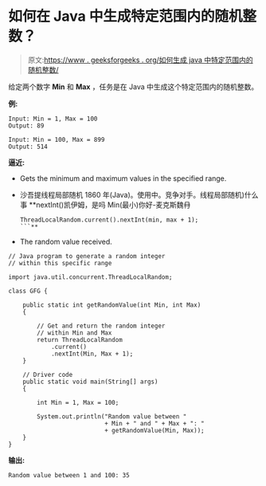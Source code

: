# 如何在 Java 中生成特定范围内的随机整数？

> 原文:[https://www . geeksforgeeks . org/如何生成 java 中特定范围内的随机整数/](https://www.geeksforgeeks.org/how-do-i-generate-random-integers-within-a-specific-range-in-java/)

给定两个数字 **Min** 和 **Max** ，任务是在 Java 中生成这个特定范围内的随机整数。

**例:**

```
Input: Min = 1, Max = 100
Output: 89

Input: Min = 100, Max = 899
Output: 514

```

**逼近:**

*   Gets the minimum and maximum values in the specified range.
*   沙吾提线程局部随机 1860 年(Java)。使用中。竞争对手。线程局部随机)什么事 **nextInt()凯伊姆，是吗 Min(最小)你好-麦克斯魏冄

    ```
    ThreadLocalRandom.current().nextInt(min, max + 1);
    ```** 
*   The random value received.

```
// Java program to generate a random integer
// within this specific range

import java.util.concurrent.ThreadLocalRandom;

class GFG {

    public static int getRandomValue(int Min, int Max)
    {

        // Get and return the random integer
        // within Min and Max
        return ThreadLocalRandom
            .current()
            .nextInt(Min, Max + 1);
    }

    // Driver code
    public static void main(String[] args)
    {

        int Min = 1, Max = 100;

        System.out.println("Random value between "
                           + Min + " and " + Max + ": "
                           + getRandomValue(Min, Max));
    }
}
```

**输出:**

```
Random value between 1 and 100: 35

```